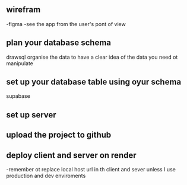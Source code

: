 ## wirefram

-figma
-see the app from the user's pont of view

## plan your database schema

drawsql
organise the data to have a clear idea of the data you need ot manipulate

## set up your database table using oyur schema

supabase

## set up server

## upload the project to github

## deploy client and server on render

-remember ot replace local host url in th client and sever unless I use production and dev enviroments
